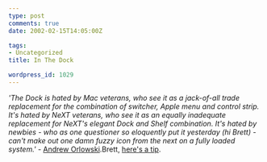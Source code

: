 ```yaml
---
type: post
comments: true
date: 2002-02-15T14:05:00Z

tags:
- Uncategorized
title: In The Dock

wordpress_id: 1029
---
```


_'The Dock is hated by Mac veterans, who see it as a jack-of-all trade replacement for the combination of switcher, Apple menu and control strip. It's hated by NeXT veterans, who see it as an equally inadequate replacement for NeXT's elegant Dock and Shelf combination. It's hated by newbies - who as one questioner so eloquently put it yesterday (hi Brett) - can't make out one damn fuzzy icon from the next on a fully loaded system.'_ - [Andrew Orlowski](http://www.theregister.co.uk/content/4/24082.html).Brett, [here's a tip](http://frownland.com/index.shtml?archive/2001_11_01_archive.html#7528690).
  


